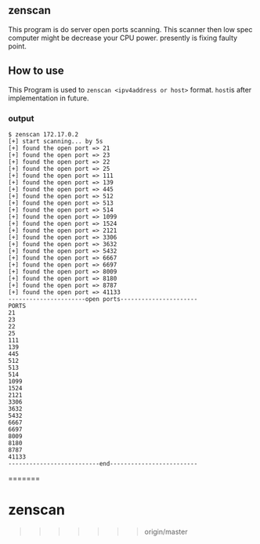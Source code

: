 ## zenscan

This program is do server open ports scanning. This scanner then low spec computer might be decrease your CPU power. presently is fixing faulty point.

## How to use

This Program is used to `zenscan <ipv4address or host>` format. `host`is after implementation in future.
### output
```
$ zenscan 172.17.0.2
[+] start scanning... by 5s
[+] found the open port => 21
[+] found the open port => 23
[+] found the open port => 22
[+] found the open port => 25
[+] found the open port => 111
[+] found the open port => 139
[+] found the open port => 445
[+] found the open port => 512
[+] found the open port => 513
[+] found the open port => 514
[+] found the open port => 1099
[+] found the open port => 1524
[+] found the open port => 2121
[+] found the open port => 3306
[+] found the open port => 3632
[+] found the open port => 5432
[+] found the open port => 6667
[+] found the open port => 6697
[+] found the open port => 8009
[+] found the open port => 8180
[+] found the open port => 8787
[+] found the open port => 41133
----------------------open ports----------------------
PORTS
21
23
22
25
111
139
445
512
513
514
1099
1524
2121
3306
3632
5432
6667
6697
8009
8180
8787
41133
--------------------------end-------------------------
```
=======
# zenscan
>>>>>>> origin/master
